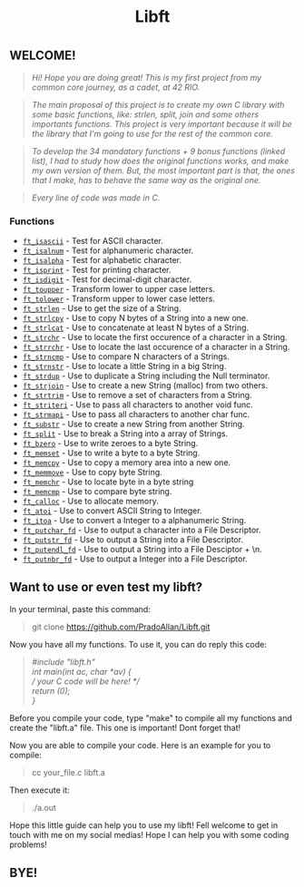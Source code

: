<h1 align="center">
	Libft
<h1>

## WELCOME!

> _Hi! Hope you are doing great! 
This is my first project from my common core journey, as a cadet, at 42 RIO._

> _The main proposal of this project is to create my own C library with some basic functions, like: strlen, split, join and some others importants functions. This project is very important because it will be the library that I'm going to use for the rest of the common core._ 

> _To develop the 34 mandatory functions + 9 bonus functions (linked list), I had to study how does the original functions works, and make my own version of them. But, the most important part is that, the ones that I make, has to behave the same way as the original one._ 

> _Every line of code was made in C._

### Functions

* [`ft_isascii`](ft_isascii.c)		- Test for ASCII character.
* [`ft_isalnum`](ft_isalnum.c)		- Test for alphanumeric character.
* [`ft_isalpha`](ft_isalpha.c)		- Test for alphabetic character.
* [`ft_isprint`](ft_isprint.c)		- Test for printing character.
* [`ft_isdigit`](ft_isdigit.c)		- Test for decimal-digit character.
* [`ft_toupper`](ft_toupper.c)		- Transform lower to upper case letters.
* [`ft_tolower`](ft_tolower.c)		- Transform upper to lower case letters.
* [`ft_strlen`](ft_strlen.c)		- Use to get the size of a String.
* [`ft_strlcpy`](ft_strlcpy.c)		- Use to copy N bytes of a String into a new one.
* [`ft_strlcat`](ft_strlcat.c)		- Use to concatenate at least N bytes of a String.
* [`ft_strchr`](ft_strchr.c)		- Use to locate the first occurence of a character in a String.
* [`ft_strrchr`](ft_strrchr.c)		- Use to locate the last occurence of a character in a String.
* [`ft_strncmp`](ft_strncmp.c)		- Use to compare N characters of a Strings.
* [`ft_strnstr`](ft_strnstr.c)		- Use to locate a little String in a big String.
* [`ft_strdup`](ft_strdup.c)		- Use to duplicate a String including the Null terminator.
* [`ft_strjoin`](ft_strjoin.c)		- Use to create a new String (malloc) from two others.
* [`ft_strtrim`](ft_strtrim.c)		- Use to remove a set of characters from a String.
* [`ft_striteri`](ft_striteri.c)	- Use to pass all characters to another void func.
* [`ft_strmapi`](ft_strmapi.c)		- Use to pass all characters to another char func.
* [`ft_substr`](ft_substr.c)		- Use to create a new String from another String.
* [`ft_split`](ft_split.c)		- Use to break a String into a array of Strings.
* [`ft_bzero`](ft_bzero.c)		- Use to write zeroes to a byte String.
* [`ft_memset`](ft_memset.c)		- Use to write a byte to a byte String.
* [`ft_memcpy`](ft_memcpy.c)		- Use to copy a memory area into a new one.
* [`ft_memmove`](ft_memmove.c)		- Use to copy byte String.
* [`ft_memchr`](ft_memchr.c)		- Use to locate byte in a byte string
* [`ft_memcmp`](ft_memcmp.c)		- Use to compare byte string.
* [`ft_calloc`](ft_calloc.c)		- Use to allocate memory.
* [`ft_atoi`](ft_atoi.c)		- Use to convert ASCII String to Integer.
* [`ft_itoa`](ft_itoa.c)		- Use to convert a Integer to a alphanumeric String.
* [`ft_putchar_fd`](ft_putchar_fd.c)	- Use to output a character into a File Descriptor.
* [`ft_putstr_fd`](ft_putstr_fd.c)	- Use to output a String into a File Descriptor.
* [`ft_putendl_fd`](ft_putendl_fd.c)	- Use to output a String into a File Desciptor + \n.
* [`ft_putnbr_fd`](ft_putnbr_fd.c)	- Use to output a Integer into a File Descriptor.

## Want to use or even test my libft? 

In your terminal, paste this command:
> git clone https://github.com/PradoAllan/Libft.git

Now you have all my functions.
To use it, you can do reply this code:
> _#include "libft.h"                                                                                                                         
	int	main(int ac, char **av) {                                                                                                     
 		/* your C code will be here! */                                                                                                 
 		return (0);                                                                                                                   
 	}_

Before you compile your code, type "make" to compile all my functions and create the "libft.a" file. This one is important! Dont forget that!

Now you are able to compile your code. 
Here is an example for you to compile: 
> cc your_file.c libft.a

Then execute it:

> ./a.out

Hope this little guide can help you to use my libft! 
Fell welcome to get in touch with me on my social medias! 
Hope I can help you with some coding problems!

## BYE!

